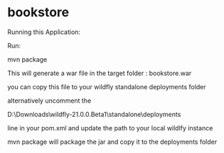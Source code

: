 # bookstore

Running this Application:

Run:

mvn package

This will generate a war file in the target folder : bookstore.war

you can copy this file to your wildfly standalone deployments folder

alternatively uncomment the 

<outputDirectory>D:\Downloads\wildfly-21.0.0.Beta1\standalone\deployments</outputDirectory>

line in your pom.xml and update the path to your local wildlfy instance

mvn package will package the jar and copy it to the deployments folder